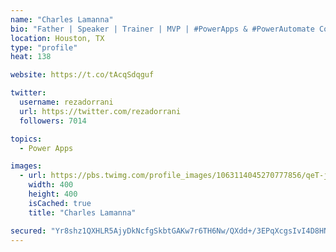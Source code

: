 ```yaml
---
name: "Charles Lamanna"
bio: "Father | Speaker | Trainer | MVP | #PowerApps & #PowerAutomate Community Super User | YouTuber Right-pointing triangle http://youtube.com/c/rezadorrani | Learn - Share - Clockwise rightwards and leftwards open circle arrows"
location: Houston, TX
type: "profile"
heat: 138

website: https://t.co/tAcqSdqguf

twitter:
  username: rezadorrani
  url: https://twitter.com/rezadorrani
  followers: 7014

topics:
  - Power Apps

images:
  - url: https://pbs.twimg.com/profile_images/1063114045270777856/qeT-jpWr_400x400.jpg
    width: 400
    height: 400
    isCached: true
    title: "Charles Lamanna"

secured: "Yr8shz1QXHLR5AjyDkNcfgSkbtGAKw7r6TH6Nw/QXdd+/3EPqXcgsIvI4D8HNzEF22Ekw0TS+PpgwvCdihTbCkHZdnZ+tFTR9cvwbEyYyao9nIKnXkyyzWEdoOLttN9psCWqS2qOJ61CRcC+bHSGmhMUwz0VNAlN/zJ1oLI+9Dhw+IBcQc4shcXgSvw3xzcvXzcZGllo1PppGJoXDKA0VPS029MVBM443S6bjYTztpGyLAVuDSLuSmtkrCn4TVgG/OlxbtpKVgs+0KH/C65rHEFNDXS/xSt5fj1TqPoPIA0LzMn8ebxz5/Rk7bEGczr8GobQi0AJph1u3WcCb0T+qrt8JQ9hHY835CzFYs8U9Wpga8A5zi2dMczBYNF7eep06ENomF19AlPJfULARX0XAR/mMBnTrQBgVmR/eetrXpc=;yyvtzw0MQvrSD6uWMzAmFA=="
---
```



